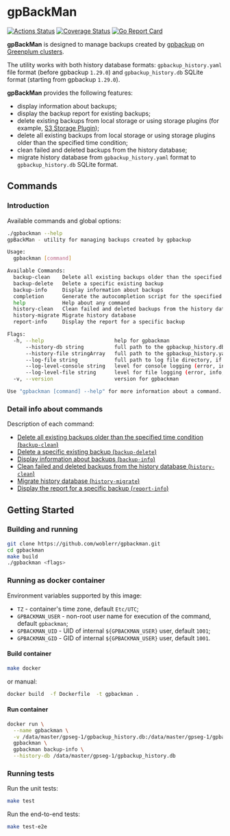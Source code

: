 # gpBackMan

[![Actions Status](https://github.com/woblerr/gpbackman/workflows/build/badge.svg)](https://github.com/woblerr/gpbackman/actions)
[![Coverage Status](https://coveralls.io/repos/github/woblerr/gpbackman/badge.svg?branch=master)](https://coveralls.io/github/woblerr/gpbackman?branch=master)
[![Go Report Card](https://goreportcard.com/badge/github.com/woblerr/gpbackman)](https://goreportcard.com/report/github.com/woblerr/gpbackman)

**gpBackMan** is designed to manage backups created by [gpbackup](https://github.com/greenplum-db/gpbackup) on [Greenplum clusters](https://greenplum.org/).

The utility works with both history database formats: `gpbackup_history.yaml` file format (before gpbackup `1.29.0`) and  `gpbackup_history.db` SQLite format (starting from gpbackup `1.29.0`).

**gpBackMan** provides the following features:
* display information about backups;
* display the backup report for existing backups;
* delete existing backups from local storage or using storage plugins (for example, [S3 Storage Plugin](https://github.com/greenplum-db/gpbackup-s3-plugin));
* delete all existing backups from local storage or using storage plugins older than the specified time condition;
* clean failed and deleted backups from the history database;
* migrate history database from `gpbackup_history.yaml` format to `gpbackup_history.db` SQLite format.

## Commands
### Introduction

Available commands and global options:

```bash
./gpbackman --help
gpBackMan - utility for managing backups created by gpbackup

Usage:
  gpbackman [command]

Available Commands:
  backup-clean    Delete all existing backups older than the specified time condition
  backup-delete   Delete a specific existing backup
  backup-info     Display information about backups
  completion      Generate the autocompletion script for the specified shell
  help            Help about any command
  history-clean   Clean failed and deleted backups from the history database
  history-migrate Migrate history database
  report-info     Display the report for a specific backup

Flags:
  -h, --help                       help for gpbackman
      --history-db string          full path to the gpbackup_history.db file
      --history-file stringArray   full path to the gpbackup_history.yaml file, could be specified multiple times
      --log-file string            full path to log file directory, if not specified, the log file will be created in the $HOME/gpAdminLogs directory
      --log-level-console string   level for console logging (error, info, debug, verbose) (default "info")
      --log-level-file string      level for file logging (error, info, debug, verbose) (default "info")
  -v, --version                    version for gpbackman

Use "gpbackman [command] --help" for more information about a command.
```

### Detail info about commands

Description of each command:
* [Delete all existing backups older than the specified time condition (`backup-clean`)](./COMMANDS.md#delete-all-existing-backups-older-than-the-specified-time-condition-backup-clean)
* [Delete a specific existing backup (`backup-delete`)](./COMMANDS.md#delete-a-specific-existing-backup-backup-delete)
* [Display information about backups (`backup-info`)](./COMMANDS.md#display-information-about-backups-backup-info)
* [Clean failed and deleted backups from the history database (`history-clean`)](./COMMANDS.md#clean-failed-and-deleted-backups-from-the-history-database-history-clean)
* [Migrate history database (`history-migrate`)](./COMMANDS.md#migrate-history-database-history-migrate)
* [Display the report for a specific backup (`report-info`)](./COMMANDS.md#display-the-report-for-a-specific-backup-report-info)

## Getting Started
### Building and running

```bash
git clone https://github.com/woblerr/gpbackman.git
cd gpbackman
make build
./gpbackman <flags>
```

### Running as docker container

Environment variables supported by this image:
* `TZ` - container's time zone, default `Etc/UTC`;
* `GPBACKMAN_USER` - non-root user name for execution of the command, default `gpbackman`;
* `GPBACKMAN_UID` - UID of internal `${GPBACKMAN_USER}` user, default `1001`;
* `GPBACKMAN_GID` - GID of internal `${GPBACKMAN_USER}` user, default `1001`.


#### Build container

```bash
make docker
```

or manual:

```bash
docker build  -f Dockerfile  -t gpbackman .
```

#### Run container

```bash
docker run \
  --name gpbackman \
  -v /data/master/gpseg-1/gpbackup_history.db:/data/master/gpseg-1/gpbackup_history.db
  gpbackman \
  gpbackman backup-info \
  --history-db /data/master/gpseg-1/gpbackup_history.db
```

### Running tests

Run the unit tests:

```bash
make test
```

Run the end-to-end tests:

```bash
make test-e2e
```
